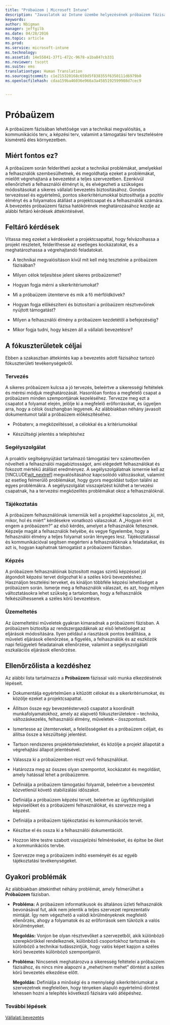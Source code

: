 ```yaml
---
title: "Próbaüzem | Microsoft Intune"
description: "Javaslatok az Intune üzembe helyezésének próbaüzem fázisához."
keywords: 
author: Nbigman
manager: jeffgilb
ms.date: 04/28/2016
ms.topic: article
ms.prod: 
ms.service: microsoft-intune
ms.technology: 
ms.assetid: 14e55841-37f1-472c-9678-a1ba847cb331
ms.reviewer: tscott
ms.suite: ems
translationtype: Human Translation
ms.sourcegitcommit: c1e215320168c659d5f838355f6350111d6979b0
ms.openlocfilehash: cdaa159ba46036e966a3a4585192599908d7cec9


---
```


# Próbaüzem
A próbaüzem fázisában lehetősége van a technikai megvalósítás, a kommunikációs terv, a képzési terv, valamint a támogatási terv tesztelésére kisméretű éles környezetben.

## Miért fontos ez?
A próbaüzem során felderítheti azokat a technikai problémákat, amelyekkel a felhasználók szembesülhetnek, és megoldhatja ezeket a problémákat, mielőtt végrehajtaná a bevezetést a teljes szervezetben. Ezenkívül ellenőrizheti a felhasználói élményt is, és elvégezheti a szükséges módosításokat a sikeres vállalati bevezetés biztosításához. Gondos tervezéssel és egyértelmű, pontos sikerkritériumokkal biztosíthatja a pozitív élményt és a folyamatos átállást a projektcsapat és a felhasználók számára.
A bevezetés próbaüzemi fázisa hatókörének meghatározásához kezdje az alábbi feltáró kérdések áttekintésével.

## Feltáró kérdések
Vitassa meg ezeket a kérdéseket a projektcsapattal, hogy felvázolhassa a projekt részleteit, felderíthesse az esetleges kockázatokat, és a meghatározhassa a végrehajtandó feladatokat.

-   A technikai megvalósításon kívül mit kell még tesztelnie a próbaüzem fázisában?

-   Milyen célok teljesítése jelent sikeres próbaüzemet?

-   Hogyan fogja mérni a sikerkritériumokat?

-   Mi a próbaüzem ütemterve és mik a fő mérföldkövek?

-   Hogyan fogja előkészíteni és biztosítani a próbaüzem résztvevőinek nyújtott támogatást?

-   Milyen a felhasználói élmény a próbaüzem kezdetétől a befejezéséig?

-   Mikor fogja tudni, hogy készen áll a vállalati bevezetésre?

## A fókuszterületek céljai
Ebben a szakaszban áttekintés kap a bevezetés adott fázisához tartozó fókuszterületi tevékenységekről.

### Tervezés
A sikeres próbaüzem kulcsa a jó tervezés, beleértve a sikerességi feltételek és mérési módjuk meghatározását. Hasonlóan fontos a megfelelő csapat a próbaüzem minden szempontjának kezeléséhez. Tervezze meg ezt a csapatot a folyamat elején, jelölje ki a megfelelő erőforrásokat, és ügyeljen arra, hogy a célok összhangban legyenek. Az alábbiakban néhány javasolt dokumentumot talál a próbaüzem előkészítéséhez.

-   Próbaterv, a megközelítéssel, a célokkal és a kritériumokkal

-   Készültségi jelentés a telepítéshez

### Segélyszolgálat
A proaktív segítségnyújtást tartalmazó támogatási terv számottevően növelheti a felhasználói magabiztosságot, ami elégedett felhasználókat és fokozott mértékű átállást eredményez. A segélyszolgálatnak ismernie kell az [!INCLUDE[wit_nextref](../includes/wit_nextref_md.md)] megvalósításához kapcsolódó változásokat, valamint az esetleg felmerülő problémákat, hogy gyors megoldást tudjon találni az egyes problémákra. A segélyszolgálat visszajelzést küldhet a tervezési csapatnak, ha a tervezési megközelítés problémákat okoz a felhasználóknál.

### Tájékoztatás
A próbaüzem felhasználóinak ismerniük kell a projekttel kapcsolatos „ki, mit, mikor, hol és miért” kérdésekre vonatkozó válaszokat. A „Hogyan érint engem a próbaüzem?” az első kérdés, amelyet a felhasználók feltesznek. Képzelje magát a felhasználók helyébe, és vegye figyelembe, hogy a felhasználói élmény a teljes folyamat során lényeges lesz. Tájékoztatással és kommunikációval segítsen megérteni a felhasználóknak a feladataikat, és azt is, hogyan kaphatnak támogatást a próbaüzemi fázisban.

### Képzés
A próbaüzem felhasználóinak biztosított magas szintű képzéssel jól átgondolt képzési tervet dolgozhat ki a széles körű bevezetéshez. Használjon tesztelési terveket, és kínáljon többféle képzési lehetőséget a próbaüzem során. Ismerje meg a felhasználók válaszait, és azt, hogy milyen változtatásokra lehet szükség a tartalomban, hogy a felhasználók felkészülhessenek a széles körű bevezetésre.

### Üzemeltetés
Az üzemeltetési műveletek gyakran kimaradnak a próbaüzemi fázisban. A próbaüzem biztosítja az rendszergazdáknak az első lehetőséget az eljárások módosítására. Ilyen például a riasztások pontos beállítása, a műveleti eljárások ellenőrzése, a figyelés, a felhasználók és az eszközök napi felügyeleti feladatainak ellenőrzése, valamint a segélyszolgálati eszkalációs eljárások ellenőrzése.

## Ellenőrzőlista a kezdéshez
Az alábbi lista tartalmazza a **Próbaüzem** fázissal való munka elkezdésének lépéseit.

-   Dokumentálja egyértelműen a kitűzött célokat és a sikerkritériumokat, és közölje ezeket a projektcsapattal.

-   Állítson össze egy bevezetéstervező csapatot a koordinált munkafolyamatokhoz, amely az alapvető fókuszterületekre – technika, változáskezelés, felhasználói élmény, műveletek – összpontosít.

-   Ismertesse az ütemterveket, a felelősségeket és a próbaüzem céljait, és állítsa össze a készültségi jelentést.

-   Tartson rendszeres projektértekezleteket, és közölje a projekt állapotát a végrehajtási állapot jelentésével.

-   Válassza ki a próbaüzemben részt vevő felhasználókat.

-   Határozza meg az összes olyan szempontot, kockázatot és megoldást, amely hatással lehet a próbaüzemre.

-   Definiálja a próbaüzem támogatási folyamát, beleértve a bevezetést közvetlenül követő stabilizálási időszakot.

-   Definiálja a próbaüzem képzési tervét, beleértve az ügyfélszolgálati képviselőket és a próbaüzemi felhasználókat, és szervezze meg a képzést.

-   Definiálja a próbaüzem tájékoztatási és kommunikációs tervét.

-   Készítse el és ossza ki a felhasználói dokumentációt.

-   Hozzon létre testre szabott visszajelzési felméréseket, és építse be őket a kommunikációs tervbe.

-   Szervezze meg a próbaüzem indító eseményét és az egyéb tájékoztatási tevékenységeket.

## Gyakori problémák
Az alábbiakban áttekinthet néhány problémát, amely felmerülhet a **Próbaüzem** fázisban.

-   **Probléma:** A próbaüzem informatikusok és általános üzleti felhasználók bevonásával fut, akik nem jelentik a teljes szervezet reprezentatív mintáját. Így nem végezhető a valódi körülményeknek megfelelő ellenőrzés, ahogy a folyamatok és az erőforrások sem tükrözik a valós körülményeket.

    **Megoldás:** Vonjon be olyan résztvevőket a szervezetből, akik különböző szerepkörökkel rendelkeznek, különböző csoportokhoz tartoznak és különböző a technikai tudásszintjük, hogy valós képet kapjon a széles körű bevezetés különböző szempontjairól.

-   **Probléma:** Nincsenek meghatározva a sikeresség feltételei a próbaüzem fázisához, és nincs mire alapozni a „mehet/nem mehet” döntést a széles körű bevezetés elkezdése előtt.

    **Megoldás:** Definiálja a minőségi és a mennyiségi sikerkritériumokat a szervezetnek megfelelően, hogy tényeken alapuló egyértelmű döntést lehessen hozni a telepítés következő fázisára való átlépéshez.

### További lépések
[Vállalati bevezetés](enterprise-rollout.md)



<!--HONumber=Jul16_HO3-->


